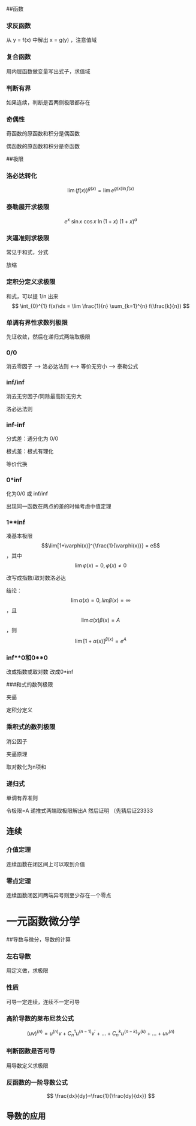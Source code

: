 ##函数

### 求反函数

从 y = f(x) 中解出 x = g(y) ，注意值域

### 复合函数

用内层函数做变量写出式子，求值域

### 判断有界

如果连续，判断是否两侧极限都存在

### 奇偶性

奇函数的原函数和积分是偶函数

偶函数的原函数和积分是奇函数

##极限

### 洛必达转化

$$
\lim(f(x))^{g(x)} = \lim e^{g(x)\ln f(x)}
$$



### 泰勒展开求极限

$$
e^x\ \sin x\ \cos x\ \ln(1+x)\ (1+x)^{a}
$$

### 夹逼准则求极限

常见于和式，分式

放缩

### 定积分定义求极限

和式，可以提 1/n 出来
$$
\int_{0}^{1} f(x)\dx = \lim \frac{1}{n} \sum_{k=1}^{n} f(\frac{k}{n})
$$

### 单调有界性求数列极限

先证收敛，然后在递归式两端取极限

### 0/0

消去零因子 —> 洛必达法则 <—> 等价无穷小 —> 泰勒公式

### inf/inf

消去无穷因子/同除最高阶无穷大

洛必达法则

### inf-inf

分式差：通分化为 0/0

根式差：根式有理化

等价代换

### 0*inf

化为0/0 或 inf/inf

出现同一函数在两点的差的时候考虑中值定理

### 1**inf

凑基本极限 $$\lim[1+\varphi(x)]^{\frac{1}{\varphi(x)}} = e$$，其中 $$\lim \varphi(x) = 0, \varphi(x) \neq 0 $$

改写成指数/取对数洛必达

结论：$$\lim \alpha(x)=0,lim \beta(x) = \infty$$，且$$\lim \alpha(x) \beta(x) = A$$，则
$$
\lim [1+\alpha(x)]^{\beta(x)} = e^{A}
$$

### inf\*\*0和0\*\*0

改成指数或取对数 改成0*inf



###和式的数列极限

夹逼

定积分定义



### 乘积式的数列极限

消公因子

夹逼原理

取对数化为n项和



### 递归式

单调有界准则

令极限=A 递推式两端取极限解出A 然后证明 （先猜后证23333





## 连续

### 介值定理

连续函数在闭区间上可以取到介值

### 零点定理

连续函数闭区间两端异号则至少存在一个零点



# 一元函数微分学

##导数与微分，导数的计算

### 左右导数

用定义做，求极限

### 性质

可导一定连续，连续不一定可导

### 高阶导数的莱布尼茨公式

$$
(uv)^{(n)}=u^{(n)}v+C^1_nu^{(n-1)}v^{'}+...+C^k_nu^{(n-k)}v^{(k)}+...+uv^{(n)}
$$

### 判断函数是否可导

用导数定义求极限

### 反函数的一阶导数公式

$$
\frac{dx}{dy}=\frac{1}{\frac{dy}{dx}}
$$

## 导数的应用

 